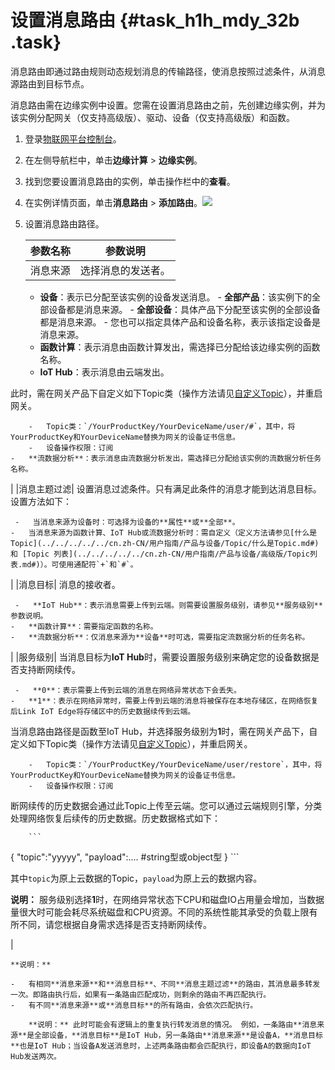 # 设置消息路由 {#task_h1h_mdy_32b .task}

消息路由即通过路由规则动态规划消息的传输路径，使消息按照过滤条件，从消息源路由到目标节点。

消息路由需在边缘实例中设置。您需在设置消息路由之前，先创建边缘实例，并为该实例分配网关（仅支持高级版）、驱动、设备（仅支持高级版）和函数。

1.  登录[物联网平台控制台](https://iot.console.aliyun.com/)。 
2.  在左侧导航栏中，单击**边缘计算** \> **边缘实例**。 
3.  找到您要设置消息路由的实例，单击操作栏中的**查看**。 
4.   在实例详情页面，单击**消息路由** \> **添加路由**。![](http://static-aliyun-doc.oss-cn-hangzhou.aliyuncs.com/assets/img/15106/15516942036547_zh-CN.png)

 
5.  设置消息路由路径。 

    |参数名称|参数说明|
    |----|----|
    |消息来源| 选择消息的发送者。

     -   **设备**：表示已分配至该实例的设备发送消息。
        -   **全部产品**：该实例下的全部设备都是消息来源。
        -   **全部设备**：具体产品下分配至该实例的全部设备都是消息来源。
        -   您也可以指定具体产品和设备名称，表示该指定设备是消息来源。
    -   **函数计算**：表示消息由函数计算发出，需选择已分配给该边缘实例的函数名称。
    -   **IoT Hub**：表示消息由云端发出。

此时，需在网关产品下自定义如下Topic类（操作方法请见[自定义Topic](../../../../../cn.zh-CN/用户指南/产品与设备/Topic/自定义Topic.md#)），并重启网关。

        -   Topic类：`/YourProductKey/YourDeviceName/user/#`，其中，将YourProductKey和YourDeviceName替换为网关的设备证书信息。
        -   设备操作权限：订阅
    -   **流数据分析**：表示消息由流数据分析发出，需选择已分配给该实例的流数据分析任务名称。
 |
    |消息主题过滤| 设置消息过滤条件。只有满足此条件的消息才能到达消息目标。设置方法如下：

     -   当消息来源为设备时：可选择为设备的**属性**或**全部**。
    -   当消息来源为函数计算、IoT Hub或流数据分析时：需自定义（定义方法请参见[什么是Topic](../../../../../cn.zh-CN/用户指南/产品与设备/Topic/什么是Topic.md#) 和 [Topic 列表](../../../../../cn.zh-CN/用户指南/产品与设备/高级版/Topic列表.md#)）。可使用通配符`+`和`#`。
 |
    |消息目标| 消息的接收者。

     -   **IoT Hub**：表示消息需要上传到云端。则需要设置服务级别，请参见**服务级别**参数说明。
    -   **函数计算**：需要指定函数的名称。
    -   **流数据分析**：仅消息来源为**设备**时可选，需要指定流数据分析的任务名称。
 |
    |服务级别| 当消息目标为**IoT Hub**时，需要设置服务级别来确定您的设备数据是否支持断网续传。

     -   **0**：表示需要上传到云端的消息在网络异常状态下会丢失。
    -   **1**：表示在网络异常时，需要上传到云端的消息将被保存在本地存储区，在网络恢复后Link IoT Edge将存储区中的历史数据续传到云端。

当消息路由路径是函数至IoT Hub，并选择服务级别为**1**时，需在网关产品下，自定义如下Topic类（操作方法请见[自定义Topic](../../../../../cn.zh-CN/用户指南/产品与设备/Topic/自定义Topic.md#)），并重启网关。

        -   Topic类：`/YourProductKey/YourDeviceName/user/restore`，其中，将YourProductKey和YourDeviceName替换为网关的设备证书信息。
        -   设备操作权限：订阅
断网续传的历史数据会通过此Topic上传至云端。您可以通过云端规则引擎，分类处理网络恢复后续传的历史数据。历史数据格式如下：

        ```
{ "topic":"yyyyy", "payload":.... #string型或object型 }
        ```

其中`topic`为原上云数据的Topic，`payload`为原上云的数据内容。

 **说明：** 服务级别选择**1**时，在网络异常状态下CPU和磁盘IO占用量会增加，当数据量很大时可能会耗尽系统磁盘和CPU资源。不同的系统性能其承受的负载上限有所不同，请您根据自身需求选择是否支持断网续传。

 |

    **说明：** 

    -   有相同**消息来源**和**消息目标**、不同**消息主题过滤**的路由，其消息最多转发一次。即路由执行后，如果有一条路由匹配成功，则剩余的路由不再匹配执行。
    -   有不同**消息来源**或**消息目标**的所有路由，会依次匹配执行。

        **说明：** 此时可能会有逻辑上的重复执行转发消息的情况。 例如，一条路由**消息来源**是全部设备，**消息目标**是IoT Hub，另一条路由**消息来源**是设备A，**消息目标**也是IoT Hub；当设备A发送消息时，上述两条路由都会匹配执行，即设备A的数据向IoT Hub发送两次。


